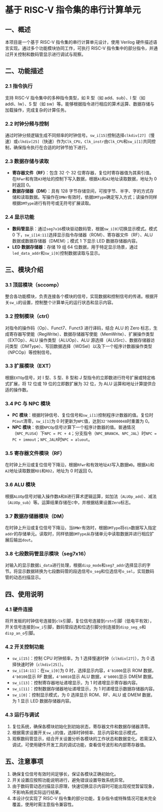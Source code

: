 # 基于 RISC-V 指令集的串行计算单元

## 一、概述

本项目是一个基于 RISC-V 指令集的串行计算单元设计，使用 Verilog 硬件描述语言实现。通过多个功能模块协同工作，可执行 RISC-V 指令集中的部分指令，并通过开关控制和数码管显示进行调试与观察。

## 二、功能描述

### 2.1 指令执行

支持 RISC-V 指令集中的多种指令类型，如 R 型（如 add、sub）、I 型（如 addi、lw）、S 型（如 sw）等。能够根据指令进行相应的算术运算、数据存储与加载操作，完成复杂的计算任务。

### 2.2 时钟分频与控制

通过时钟分频逻辑生成不同频率的时钟信号。`sw_i[15]`控制选择`clkdiv[27]`（慢速）或`clkdiv[25]`（快速）作为`Clk_CPU`，`Clk_instr`由`Clk_CPU`和`sw_i[1]`共同控制，确保指令执行在合适的时钟节拍下进行。

### 2.3 数据存储与读取

- **寄存器文件（RF）**：包含 32 个 32 位寄存器，复位时寄存器值为其索引值。在`RFwr`和有效`A3`地址的控制下写入数据，根据`A1`和`A2`地址读取数据，地址为 0 时返回 0。
- **数据存储器（DM）**：具有 128 字节存储空间，可按字节、半字、字的方式存储和读取数据。写操作在`DMWr`有效时，依据`DMType`确定写入方式；读操作同样根据`DMType`进行有符号或无符号扩展读取。

### 2.4 显示功能

- **数码管显示**：通过`seg7x16`模块驱动数码管，根据`sw_i[0]`切换显示模式。模式 0 下，`sw_i[14:11]`选择显示指令存储器（ROM）、寄存器文件（RF）、ALU 数据或数据存储器（DMEM）；模式 1 下显示 LED 数据存储器内容。
- **LED 数据存储器**：存储 19 组 64 位数据，用于特定显示场景，通过`led_data_addr`和`sw_i[0]`控制数据读取与显示。

## 三、模块介绍

### 3.1 顶层模块（sccomp）

整合各功能模块，负责连接各个模块的信号，实现数据和控制信号的传递。根据开关`sw_i`的设置，控制整个计算单元的运行状态和显示内容。

### 3.2 控制模块（ctrl）

对指令的操作码（Op）、Funct7、Funct3 进行译码，结合 ALU 的 Zero 标志，生成寄存器写使能（RegWrite）、数据存储器写使能（MemWrite）、扩展操作类型（EXTOp）、ALU 操作类型（ALUOp）、ALU 源选择（ALUSrc）、数据存储器访问类型（DMType）、写回数据选择（WDSel）以及下一个程序计数器操作类型（NPCOp）等控制信号。

### 3.3 扩展模块（EXT）

根据`EXTOp`信号，对 I 型、S 型、B 型和 J 型指令的立即数进行符号扩展或特定格式扩展，将 12 位或 19 位的立即数扩展为 32 位，为 ALU 运算和地址计算提供合适的操作数。

### 3.4 PC 与 NPC 模块

- **PC 模块**：根据时钟信号、复位信号和`sw_i[1]`控制程序计数器的值。复位时`PCout`清零，`sw_i[1]`为 0 时更新为`NPC`值，达到`32'h00000048`时重置为 0。
- **NPC 模块**：依据`NPCOp`信号计算下一个程序计数器的值。普通情况（`NPC_PLUS4`）下`NPC = PC + 4`；分支指令（`NPC_BRANCH`、`NPC_JAL`）时`NPC = PC + immout`；`NPC_JALR`时`NPC = aluout`。

### 3.5 寄存器文件模块（RF）

在时钟上升沿或复位信号下降沿，根据`RFwr`和有效地址`A3`写入数据`WD`。根据`A1`和`A2`地址读取数据`RD1`和`RD2`，地址为 0 时返回 0。

### 3.6 ALU 模块

根据`ALUOp`信号对输入操作数`A`和`B`进行算术逻辑运算，如加法（`ALUOp_add`）、减法（`ALUOp_sub`）等。运算结果存储在`C`中，并根据结果设置`Zero`标志。

### 3.7 数据存储器模块（DM）

在时钟上升沿或复位信号下降沿，当`DMWr`有效时，根据`DMType`将`din`数据写入指定`addr`的存储单元。读取时，同样依据`DMType`从存储单元中读取数据并进行相应扩展后输出`dout`。

### 3.8 七段数码管显示模块（seg7x16）

对输入的显示数据`i_data`进行处理，根据`disp_mode`和`seg7_addr`选择显示的字节。将显示数据转换为七段数码管的段选信号`o_seg`和位选信号`o_sel`，实现数码管的动态扫描显示。

## 四、使用说明

### 4.1 硬件连接

将开发板的时钟信号连接到`clk`引脚，复位信号连接到`rstn`引脚（低电平有效），开关信号连接到`sw_i`引脚，数码管段选和位选引脚分别连接到`disp_seg_o`和`disp_an_o`引脚。

### 4.2 开关控制功能

- `sw_i[15]`：控制 CPU 时钟频率，为 1 选择慢速时钟（`clkdiv[27]`），为 0 选择快速时钟（`clkdiv[25]`）。
- `sw_i[14:11]`：在`sw_i[0]`为 0 时，选择显示内容，`4'b1000`显示 ROM 数据，`4'b0100`显示 RF 数据，`4'b0010`显示 ALU 数据，`4'b0001`显示 DMEM 数据。
- `sw_i[13]`：控制寄存器地址递增显示，为 1 时递增显示寄存器内容。
- `sw_i[11]`：控制数据存储器地址递增显示，为 1 时递增显示数据存储器内容。
- `sw_i[0]`：控制显示模式，为 0 选择显示 ROM、RF、ALU 或 DMEM 数据，为 1 显示 LED 数据存储器内容。

### 4.3 运行与调试

1. 复位系统，确保各模块初始化到初始状态，寄存器文件和数据存储器清零。
2. 根据需求设置开关`sw_i`的值，选择时钟频率、显示内容和显示模式。
3. 观察数码管显示，结合开关设置分析各模块的工作状态和数据变化。若需深入调试，可使用硬件开发工具的调试功能，查看信号波形和内部寄存器值。

## 五、注意事项

1. 确保复位信号有效时间足够长，保证各模块正确初始化。
2. 开关设置应按照功能说明进行，避免错误设置导致系统异常。
3. 由于数码管动态扫描显示原理，快速切换显示内容时可能出现视觉暂留现象，不影响系统实际运行结果。
4. 本设计仅实现了 RISC-V 指令集的部分功能，复杂指令或特殊情况可能未完全覆盖，使用时需注意指令兼容性。